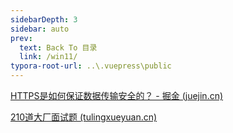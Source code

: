 ```yaml
---
sidebarDepth: 3
sidebar: auto
prev:
  text: Back To 目录
  link: /win11/
typora-root-url: ..\.vuepress\public
---
```




[HTTPS是如何保证数据传输安全的？ - 掘金 (juejin.cn)](https://juejin.cn/post/6952056937349382181#heading-0)









[210道大厂面试题 (tulingxueyuan.cn)](https://vip.tulingxueyuan.cn/p/t_pc/course_pc_detail/column/p_624ff210e4b01a4851eede99)

